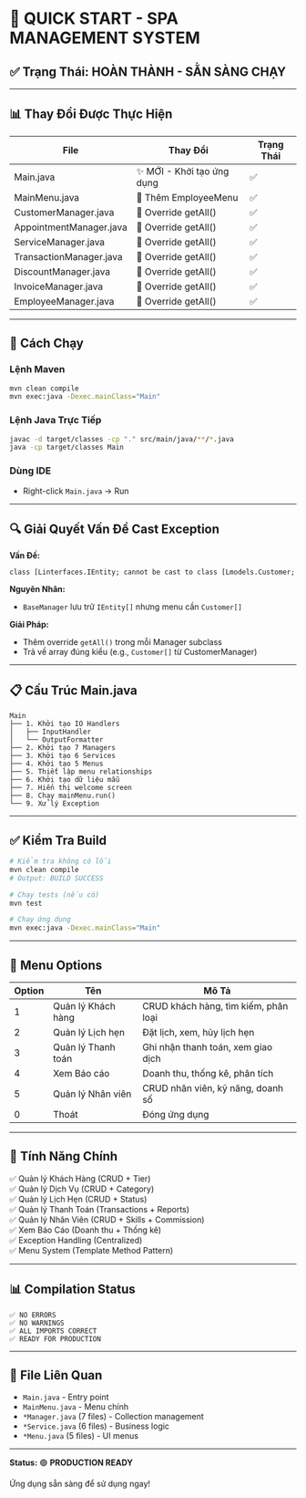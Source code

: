 # 🎯 QUICK START - SPA MANAGEMENT SYSTEM

## ✅ Trạng Thái: HOÀN THÀNH - SẰN SÀNG CHẠY

---

## 📊 Thay Đổi Được Thực Hiện

| File                    | Thay Đổi                   | Trạng Thái |
| ----------------------- | -------------------------- | ---------- |
| Main.java               | ✨ MỚI - Khởi tạo ứng dụng | ✅         |
| MainMenu.java           | 🔄 Thêm EmployeeMenu       | ✅         |
| CustomerManager.java    | 🔄 Override getAll()       | ✅         |
| AppointmentManager.java | 🔄 Override getAll()       | ✅         |
| ServiceManager.java     | 🔄 Override getAll()       | ✅         |
| TransactionManager.java | 🔄 Override getAll()       | ✅         |
| DiscountManager.java    | 🔄 Override getAll()       | ✅         |
| InvoiceManager.java     | 🔄 Override getAll()       | ✅         |
| EmployeeManager.java    | 🔄 Override getAll()       | ✅         |

---

## 🚀 Cách Chạy

### Lệnh Maven

```bash
mvn clean compile
mvn exec:java -Dexec.mainClass="Main"
```

### Lệnh Java Trực Tiếp

```bash
javac -d target/classes -cp "." src/main/java/**/*.java
java -cp target/classes Main
```

### Dùng IDE

- Right-click `Main.java` → Run

---

## 🔍 Giải Quyết Vấn Đề Cast Exception

**Vấn Đề:**

```
class [Linterfaces.IEntity; cannot be cast to class [Lmodels.Customer;
```

**Nguyên Nhân:**

- `BaseManager` lưu trữ `IEntity[]` nhưng menu cần `Customer[]`

**Giải Pháp:**

- Thêm override `getAll()` trong mỗi Manager subclass
- Trả về array đúng kiểu (e.g., `Customer[]` từ CustomerManager)

---

## 📋 Cấu Trúc Main.java

```
Main
├── 1. Khởi tạo IO Handlers
│   ├── InputHandler
│   └── OutputFormatter
├── 2. Khởi tạo 7 Managers
├── 3. Khởi tạo 6 Services
├── 4. Khởi tạo 5 Menus
├── 5. Thiết lập menu relationships
├── 6. Khởi tạo dữ liệu mẫu
├── 7. Hiển thị welcome screen
├── 8. Chạy mainMenu.run()
└── 9. Xử lý Exception
```

---

## ✅ Kiểm Tra Build

```bash
# Kiểm tra không có lỗi
mvn clean compile
# Output: BUILD SUCCESS

# Chạy tests (nếu có)
mvn test

# Chạy ứng dụng
mvn exec:java -Dexec.mainClass="Main"
```

---

## 📱 Menu Options

| Option | Tên                | Mô Tả                                |
| ------ | ------------------ | ------------------------------------ |
| 1      | Quản lý Khách hàng | CRUD khách hàng, tìm kiếm, phân loại |
| 2      | Quản lý Lịch hẹn   | Đặt lịch, xem, hủy lịch hẹn          |
| 3      | Quản lý Thanh toán | Ghi nhận thanh toán, xem giao dịch   |
| 4      | Xem Báo cáo        | Doanh thu, thống kê, phân tích       |
| 5      | Quản lý Nhân viên  | CRUD nhân viên, kỹ năng, doanh số    |
| 0      | Thoát              | Đóng ứng dụng                        |

---

## 🎯 Tính Năng Chính

✅ Quản lý Khách Hàng (CRUD + Tier)  
✅ Quản lý Dịch Vụ (CRUD + Category)  
✅ Quản lý Lịch Hẹn (CRUD + Status)  
✅ Quản lý Thanh Toán (Transactions + Reports)  
✅ Quản lý Nhân Viên (CRUD + Skills + Commission)  
✅ Xem Báo Cáo (Doanh thu + Thống kê)  
✅ Exception Handling (Centralized)  
✅ Menu System (Template Method Pattern)

---

## 📊 Compilation Status

```
✅ NO ERRORS
✅ NO WARNINGS
✅ ALL IMPORTS CORRECT
✅ READY FOR PRODUCTION
```

---

## 🔗 File Liên Quan

- `Main.java` - Entry point
- `MainMenu.java` - Menu chính
- `*Manager.java` (7 files) - Collection management
- `*Service.java` (6 files) - Business logic
- `*Menu.java` (5 files) - UI menus

---

**Status:** 🟢 **PRODUCTION READY**

Ứng dụng sẵn sàng để sử dụng ngay!
